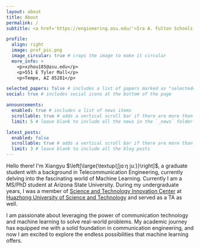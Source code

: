 ```yaml
---
layout: about
title: About
permalink: /
subtitle: <a href='https://engineering.asu.edu/'>Ira A. Fulton Schools of Engineering | Arizona State University</a>.

profile:
  align: right
  image: prof_pic.png
  image_circular: true # crops the image to make it circular
  more_info: >
    <p>xzhou185@asu.edu</p>
    <p>551 E Tyler Mall</p>
    <p>Tempe, AZ 85281</p>

selected_papers: false # includes a list of papers marked as "selected={true}"
social: true # includes social icons at the bottom of the page

announcements:
  enabled: true # includes a list of news items
  scrollable: true # adds a vertical scroll bar if there are more than 3 news items
  limit: 5 # leave blank to include all the news in the `_news` folder

latest_posts:
  enabled: false
  scrollable: true # adds a vertical scroll bar if there are more than 3 new posts items
  limit: 3 # leave blank to include all the blog posts
---
```


Hello there! I'm Xiangyu $\left[\large{\textup{ʃjɑːŋ juː}}\right]$, a graduate student with a background in Telecommunication Engineering, currently delving into the fascinating world of Machine Learning. Currently I am a MS/PhD student at Arizona State University. During my undergraduate years, I was a member of [Science and Technology Innovation Center](https://news.hust.edu.cn/info/1003/8062.htm) at [Huazhong University of Science and Technology](https://english.hust.edu.cn/) and served as a TA as well.

I am passionate about leveraging the power of communication technology and machine learning to solve real-world problems. My academic journey has equipped me with a solid foundation in communication engineering, and now I am excited to explore the endless possibilities that machine learning offers.

<!-- 
Put your address / P.O. box / other info right below your picture. You can also disable any of these elements by editing `profile` property of the YAML header of your `_pages/about.md`. Edit `_bibliography/papers.bib` and Jekyll will render your [publications page](/al-folio/publications/) automatically. -->

<!-- Link to your social media connections, too. This theme is set up to use [Font Awesome icons](https://fontawesome.com/) and [Academicons](https://jpswalsh.github.io/academicons/), like the ones below. Add your Facebook, Twitter, LinkedIn, Google Scholar, or just disable all of them. -->
